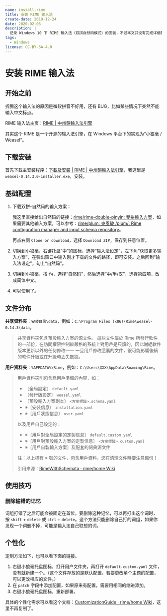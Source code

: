 ```yaml
---
name: install-rime
title: 安装 RIME 输入法
create-date: 2019-12-24
date: 2020-02-05
description: |
  记录 Windows 10 下 RIME 输入法（双拼自然码模式）的安装，不过本文并没有完成详细配置，所以具体的操作方法以及配置项请看官方文档 [幫助與反饋 | RIME | 中州韻輸入法引擎](https://rime.im/docs/) 。
tags:
  - Windows
license: CC-BY-SA-4.0
---
```


# 安装 RIME 输入法

## 开始之前

折腾这个输入法的原因是微软拼音不好用，还有 BUG，比如某些情况下突然不能输入中文标点。

RIME 输入法主页：[RIME | 中州韻輸入法引擎](https://rime.im/)

其实这个 RIME 是一个开源的输入法引擎，在 Windows 平台下的实现为“小狼毫 / Weasel”。

## 下载安装

首先下载主安装程序：[下載及安裝 | RIME | 中州韻輸入法引擎](https://rime.im/download/)，我这里是 `weasel-0.14.3.0-installer.exe`，安装。

## 基础配置

1. 下载双拼-自然码的输入方案：

   我这里直接给出自然码的链接：[rime/rime-double-pinyin: 雙拼輸入方案](https://github.com/rime/rime-double-pinyin)，如果需要其他输入方案，可以参考：[rime/plum: 東風破 /plum/: Rime configuration manager and input schema repository](https://github.com/rime/plum)。

   再点右侧 `Clone or download`，选择 `Download ZIP`，保存到任意位置。

2. 切换到小狼毫，右键托盘“中”的图标，选择“输入法设定”，左下角“获取更多输入方案”，在弹出窗口中输入刚才下载的文件的路径，即可安装。之后回到“输入法设定”，勾上“自然码”。

3. 切换到小狼毫，按 `f4`，选择“自然码”，然后选择“中/半/汉”，选择第四项，改成简体中文。

4. 可以使用了。

## 文件分布

**共享资料夹**：`安装目录\data`，例如：`C:\Program Files (x86)\Rime\weasel-0.14.3\data`。

> 共享資料夾包含預設輸入方案的源文件。 這些文件屬於 Rime 所發行軟件的一部份，在訪問權限控制較嚴格的系統上對用戶是只讀的，因此謝絕軟件版本更新以外的任何修改—— 一旦用戶修改這裏的文件，很可能影響後續的軟件升級或在升級時丟失數據。

**用户资料夹**：`%APPDATA%\Rime`，例如：`C:\Users\XXX\AppData\Roaming\Rime`。

> 用戶資料夾則包含爲用戶準備的內容，如：
>
> - 〔全局設定〕 `default.yaml`
> - 〔發行版設定〕 `weasel.yaml`
> - 〔預設輸入方案副本〕 `<方案標識>.schema.yaml`
> - ※〔安裝信息〕 `installation.yaml`
> - ※〔用戶狀態信息〕 `user.yaml`
>
> 以及用戶自己設定的：
>
> - ※〔用戶對全局設定的定製信息〕 `default.custom.yaml`
> - ※〔用戶對預設輸入方案的定製信息〕 `<方案標識>.custom.yaml`
> - ※〔用戶自製輸入方案〕及配套的詞典源文件
>
> 註：以上標有 ※ 號的文件，包含用戶資料，您在清理文件時要注意備份！
>
> 引用来源：[RimeWithSchemata · rime/home Wiki](https://github.com/rime/home/wiki/RimeWithSchemata)

## 使用技巧

### 删除输错的记忆

词组打错了之后可能会被固定在首位，要删除这种记忆，可以再打出这个词时， 按 `shift` + `delete` 或 `ctrl` + `delete`。这个方法只能删除自己打的词组，如果你发现一个词删不掉，可能是输入法自己联想的词。

## 个性化

定制方法如下，也可以看下面的链接。

1. 右键小狼毫托盘图标，打开用户文件夹，再打开 `default.custom.yaml` 文件，没有就新建一个。（这个文件存放的是默认配置，若要更改单个主题的配置，可以更改相应的文件。）
2. 在 `patch` 字段中添加配置，如果原来有配置，需要用相同的缩进添加。
3. 右键小狼毫托盘图标，重新部署。

具体的个性化需求可以看这个文档：[CustomizationGuide · rime/home Wiki](https://github.com/rime/home/wiki/CustomizationGuide)，这里不再复制了。
